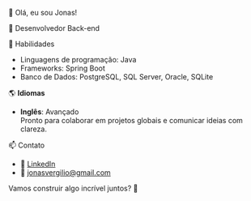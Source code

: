 👋 Olá, eu sou Jonas!

🎯 Desenvolvedor Back-end

🚀 Habilidades
- Linguagens de programação: Java
- Frameworks: Spring Boot
- Banco de Dados: PostgreSQL, SQL Server, Oracle, SQLite

🌎 **Idiomas**  

- **Inglês**: Avançado  
Pronto para colaborar em projetos globais e comunicar ideias com clareza.

📫 Contato
- 💼 [LinkedIn](https://www.linkedin.com/in/jonasvergilio/)  
- 📧 [jonasvergilio@gmail.com](mailto:jonasvergilio@gmail.com)

Vamos construir algo incrível juntos? 🚀

